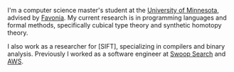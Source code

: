 I'm a computer science master's student at the [University of Minnesota][1], advised by [Favonia].
My current research is in programming languages and formal methods, specifically cubical type theory and synthetic homotopy theory.

I also work as a researcher for [SIFT], specializing in compilers and binary analysis.
Previously I worked as a software engineer at [Swoop Search] and [AWS].

[1]: https://twin-cities.umn.edu/
[favonia]: https://favonia.org/
[aws]: https://aws.amazon.com
[Swoop Search]: https://swoopsrch.com/
